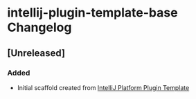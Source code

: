 <!-- Keep a Changelog guide -> https://keepachangelog.com -->

# intellij-plugin-template-base Changelog

## [Unreleased]
### Added
- Initial scaffold created from [IntelliJ Platform Plugin Template](https://github.com/JetBrains/intellij-platform-plugin-template)
